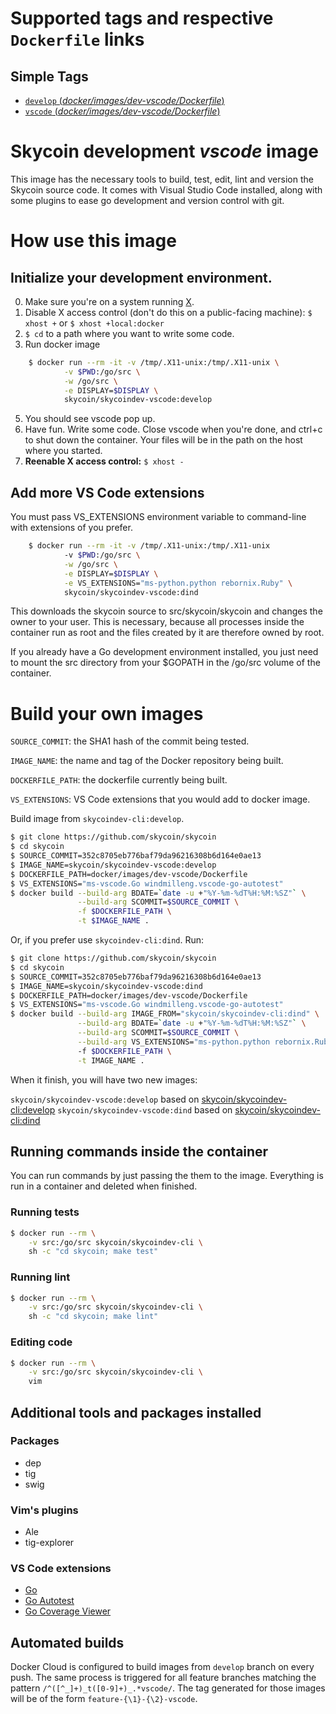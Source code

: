 # Supported tags and respective `Dockerfile` links

## Simple Tags

-	[`develop` (*docker/images/dev-vscode/Dockerfile*)](https://github.com/skycoin/skycoin/tree/develop/docker/images/dev-vscode/Dockerfile)
-	[`vscode` (*docker/images/dev-vscode/Dockerfile*)](https://github.com/skycoin/skycoin/tree/develop/docker/images/dev-vscode/Dockerfile)

# Skycoin development *vscode* image

This image has the necessary tools to build, test, edit, lint and version the Skycoin
source code. It comes with Visual Studio Code installed, along with some plugins
to ease go development and version control with git.

# How use this image

## Initialize your development environment.

0. Make sure you're on a system running [X](https://en.wikipedia.org/wiki/X_Window_System).
1. Disable X access control (don't do this on a public-facing machine): `$ xhost +` or `$ xhost +local:docker`
2. `$ cd` to a path where you want to write some code.
3. Run docker image
```sh
    $ docker run --rm -it -v /tmp/.X11-unix:/tmp/.X11-unix \
            -v $PWD:/go/src \
            -w /go/src \
            -e DISPLAY=$DISPLAY \
            skycoin/skycoindev-vscode:develop
```
5. You should see vscode pop up.
6. Have fun. Write some code. Close vscode when you're done, and ctrl+c to shut down the container. Your files will be in the path on the host where you started.
7. __Reenable X access control:__ `$ xhost -`

## Add more VS Code extensions

You must pass VS_EXTENSIONS environment variable to command-line with extensions of you prefer.

```sh
    $ docker run --rm -it -v /tmp/.X11-unix:/tmp/.X11-unix 
            -v $PWD:/go/src \
            -w /go/src \
            -e DISPLAY=$DISPLAY \
            -e VS_EXTENSIONS="ms-python.python rebornix.Ruby" \
            skycoin/skycoindev-vscode:dind
```

This downloads the skycoin source to src/skycoin/skycoin and changes the owner
to your user. This is necessary, because all processes inside the container run
as root and the files created by it are therefore owned by root.

If you already have a Go development environment installed, you just need to
mount the src directory from your $GOPATH in the /go/src volume of the
container.

# Build your own images

`SOURCE_COMMIT`: the SHA1 hash of the commit being tested.

`IMAGE_NAME`: the name and tag of the Docker repository being built.

`DOCKERFILE_PATH`: the dockerfile currently being built.

`VS_EXTENSIONS`: VS Code extensions that you would add to docker image.

Build image from `skycoindev-cli:develop`.

```sh
$ git clone https://github.com/skycoin/skycoin
$ cd skycoin
$ SOURCE_COMMIT=352c8705eb776baf79da96216308b6d164e0ae13
$ IMAGE_NAME=skycoin/skycoindev-vscode:develop
$ DOCKERFILE_PATH=docker/images/dev-vscode/Dockerfile
$ VS_EXTENSIONS="ms-vscode.Go windmilleng.vscode-go-autotest"
$ docker build --build-arg BDATE=`date -u +"%Y-%m-%dT%H:%M:%SZ"` \
               --build-arg SCOMMIT=$SOURCE_COMMIT \
               -f $DOCKERFILE_PATH \
               -t $IMAGE_NAME .
```

Or, if you prefer use `skycoindev-cli:dind`. Run:

```sh
$ git clone https://github.com/skycoin/skycoin
$ cd skycoin
$ SOURCE_COMMIT=352c8705eb776baf79da96216308b6d164e0ae13
$ IMAGE_NAME=skycoin/skycoindev-vscode:dind
$ DOCKERFILE_PATH=docker/images/dev-vscode/Dockerfile
$ VS_EXTENSIONS="ms-vscode.Go windmilleng.vscode-go-autotest"
$ docker build --build-arg IMAGE_FROM="skycoin/skycoindev-cli:dind" \
               --build-arg BDATE=`date -u +"%Y-%m-%dT%H:%M:%SZ"` \
               --build-arg SCOMMIT=$SOURCE_COMMIT \
               --build-arg VS_EXTENSIONS="ms-python.python rebornix.Ruby"
               -f $DOCKERFILE_PATH \
               -t IMAGE_NAME .
```

When it finish, you will have two new images:

`skycoin/skycoindev-vscode:develop` based on [skycoin/skycoindev-cli:develop](skycoin/docker/images/dev-cli) 
`skycoin/skycoindev-vscode:dind` based on [skycoin/skycoindev-cli:dind](skycoin/docker/images/dev-docker)

## Running commands inside the container

You can run commands by just passing the them to the image.  Everything is run
in a container and deleted when finished.

### Running tests

```sh
$ docker run --rm \
    -v src:/go/src skycoin/skycoindev-cli \
    sh -c "cd skycoin; make test"
```

### Running lint

```sh
$ docker run --rm \
    -v src:/go/src skycoin/skycoindev-cli \
    sh -c "cd skycoin; make lint"
```

### Editing code

```sh
$ docker run --rm \
    -v src:/go/src skycoin/skycoindev-cli \
    vim
```

## Additional tools and packages installed

### Packages

- dep
- tig
- swig

### Vim's plugins

- Ale
- tig-explorer

### VS Code extensions

- [Go](https://marketplace.visualstudio.com/items?itemName=ms-vscode.Go)
- [Go Autotest](https://marketplace.visualstudio.com/items?itemName=windmilleng.vscode-go-autotest)
- [Go Coverage Viewer](https://marketplace.visualstudio.com/items?itemName=defaltd.go-coverage-viewer)

## Automated builds

Docker Cloud is configured to build images from `develop` branch on every push.
The same process is triggered for all feature branches matching the pattern
`/^([^_]+)_t([0-9]+)_.*vscode/`. The tag generated for those images will be of the form
`feature-{\1}-{\2}-vscode`.

